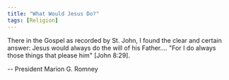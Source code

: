 ```yaml
---
title: "What Would Jesus Do?"
tags: [Religion]
---
```


There in the Gospel as recorded by St. John, I found the clear and certain answer: Jesus would always do the will of his Father…. "For I do always those things that please him" [John 8:29].

-- President Marion G. Romney
